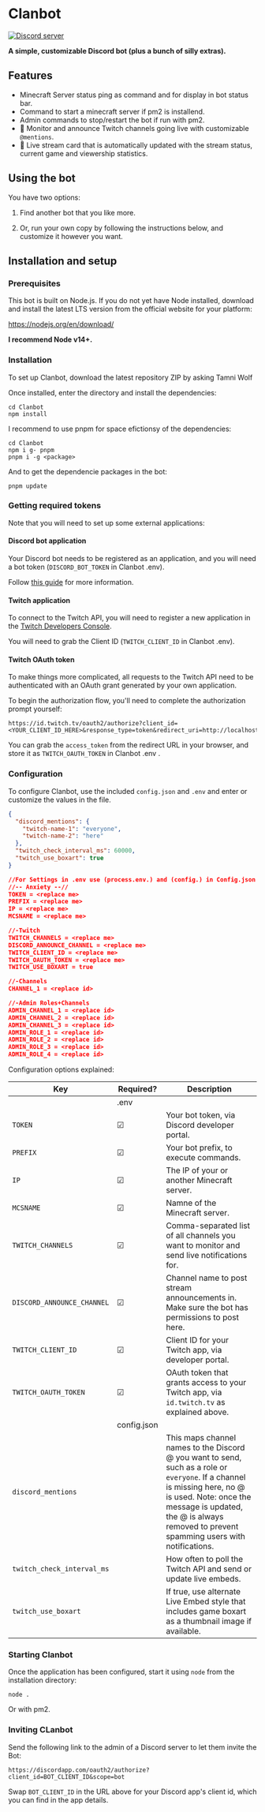 # Clanbot
[![Discord server](https://img.shields.io/discord/584905969637785612?color=%237289da&label=discord%20server&logo=discord)](https://discord.gg/UPaMDY9)

**A simple, customizable Discord bot (plus a bunch of silly extras).**

## Features

 - Minecraft Server status ping as command and for display in bot status bar.
 - Command to start a minecraft server if pm2 is installend.
 - Admin commands to stop/restart the bot if run with pm2.
 - 📢 Monitor and announce Twitch channels going live with customizable `@mentions`.
 - 🔴 Live stream card that is automatically updated with the stream status, current game and viewership statistics.

## Using the bot

You have two options:

1. Find another bot that you like more.

2. Or, run your own copy by following the instructions below, and customize it however you want.

## Installation and setup

### Prerequisites

This bot is built on Node.js. If you do not yet have Node installed, download and install the latest LTS version from the official website for your platform:

https://nodejs.org/en/download/

**I recommend Node v14+.**

### Installation

To set up Clanbot, download the latest repository ZIP by asking Tamni Wolf
    
Once installed, enter the directory and install the dependencies:

    cd Clanbot
    npm install

I recommend to use pnpm for space efictionsy of the dependencies:

    cd Clanbot
    npm i g- pnpm
    pnpm i -g <package>

And to get the dependencie packages in the bot:

    pnpm update

### Getting required tokens

Note that you will need to set up some external applications: 

#### Discord bot application
Your Discord bot needs to be registered as an application, and you will need a bot token  (`DISCORD_BOT_TOKEN` in Clanbot .env).

Follow [this guide](https://github.com/reactiflux/discord-irc/wiki/Creating-a-discord-bot-&-getting-a-token) for more information.

#### Twitch application
To connect to the Twitch API, you will need to register a new application in the [Twitch Developers Console](https://dev.twitch.tv/console/apps).

You will need to grab the Client ID (`TWITCH_CLIENT_ID` in Clanbot .env).

#### Twitch OAuth token
To make things more complicated, all requests  to the Twitch API need to be authenticated with an OAuth grant generated by your own application.

To begin the authorization flow, you'll need to complete the authorization prompt yourself:
 
```
https://id.twitch.tv/oauth2/authorize?client_id=<YOUR_CLIENT_ID_HERE>&response_type=token&redirect_uri=http://localhost
```

You can grab the `access_token` from the redirect URL in your browser, and store it as `TWITCH_OAUTH_TOKEN` in Clanbot .env . 

### Configuration
 
To configure Clanbot, use the included `config.json` and `.env` and enter or customize the values in the file.

```json
{
  "discord_mentions": {
    "twitch-name-1": "everyone",
    "twitch-name-2": "here"
  },
  "twitch_check_interval_ms": 60000,
  "twitch_use_boxart": true
}
```    
```json
//For Settings in .env use (process.env.) and (config.) in Config.json
//-- Anxiety --//
TOKEN = <replace me>
PREFIX = <replace me>
IP = <replace me>
MCSNAME = <replace me>

//-Twitch
TWITCH_CHANNELS = <replace me>
DISCORD_ANNOUNCE_CHANNEL = <replace me>
TWITCH_CLIENT_ID = <replace me>
TWITCH_OAUTH_TOKEN = <replace me>
TWITCH_USE_BOXART = true

//-Channels
CHANNEL_1 = <replace id>

//-Admin Roles+Channels
ADMIN_CHANNEL_1 = <replace id>
ADMIN_CHANNEL_2 = <replace id>
ADMIN_CHANNEL_3 = <replace id>
ADMIN_ROLE_1 = <replace id>
ADMIN_ROLE_2 = <replace id>
ADMIN_ROLE_3 = <replace id>
ADMIN_ROLE_4 = <replace id>
```    

Configuration options explained:

|Key|Required?|Description|
|---|---------|-----------|
| |.env| |
|`TOKEN`|☑|Your bot token, via Discord developer portal.|
|`PREFIX`|☑|Your bot prefix, to execute commands.|
|`IP`|☑|The IP of your or another Minecraft server.|
|`MCSNAME`|☑|Namne of the Minecraft server.|
|`TWITCH_CHANNELS`|☑|Comma-separated list of all channels you want to monitor and send live notifications for.|
|`DISCORD_ANNOUNCE_CHANNEL`|☑|Channel name to post stream announcements in. Make sure the bot has permissions to post here.|
|`TWITCH_CLIENT_ID`|☑|Client ID for your Twitch app, via developer portal.|
|`TWITCH_OAUTH_TOKEN`|☑|OAuth token that grants access to your Twitch app, via `id.twitch.tv` as explained above.|
| |config.json| |
|`discord_mentions`| |This maps channel names to the Discord @ you want to send, such as a role or `everyone`. If a channel is missing here, no @ is used. Note: once the message is updated, the @ is always removed to prevent spamming users with notifications.|
|`twitch_check_interval_ms`| |How often to poll the Twitch API and send or update live embeds.|
|`twitch_use_boxart`| |If true, use alternate Live Embed style that includes game boxart as a thumbnail image if available.|

### Starting Clanbot

Once the application has been configured, start it using `node` from the installation directory:

    node .

Or with pm2.
  
### Inviting CLanbot

Send the following link to the admin of a Discord server to let them invite the Bot:

  `https://discordapp.com/oauth2/authorize?client_id=BOT_CLIENT_ID&scope=bot`
  
Swap `BOT_CLIENT_ID` in the URL above for your Discord app's client id, which you can find in the app details.
